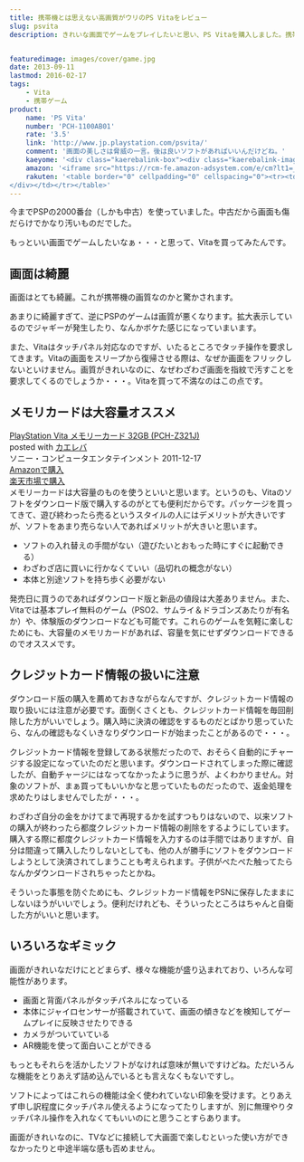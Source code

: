 ```yaml
---
title: 携帯機とは思えない高画質がウリのPS Vitaをレビュー
slug: psvita
description: きれいな画面でゲームをプレイしたいと思い、PS Vitaを購入しました。携帯機とは思えない画質の良さで、ただただ驚かされるばかりです。Vita単体でソフトをダウンロード購入することもできて利便性もいいです。


featuredimage: images/cover/game.jpg
date: 2013-09-11
lastmod: 2016-02-17
tags: 
    - Vita
    - 携帯ゲーム
product:
    name: 'PS Vita'
    number: 'PCH-1100AB01'
    rate: '3.5'
    link: 'http://www.jp.playstation.com/psvita/'
    comment: '画面の美しさは脅威の一言。後は良いソフトがあればいいんだけどね。'
    kaeyome: '<div class="kaerebalink-box"><div class="kaerebalink-image"><a href="http://www.amazon.co.jp/exec/obidos/ASIN/B005UKHQ2A/illusionspace-22/ref=nosim/" rel="nofollow" target="_blank"><img src="https://ecx.images-amazon.com/images/I/41faIWDVGrL._SL160_.jpg" style="border: none;" /></a></div><div class="kaerebalink-info"><div class="kaerebalink-name"><a href="http://www.amazon.co.jp/exec/obidos/ASIN/B005UKHQ2A/illusionspace-22/ref=nosim/" rel="nofollow" target="_blank">PlayStation Vita (プレイステーション ヴィータ) 3G/Wi-Fiモデル クリスタル・ブラック 限定版 (PCH-1100AB01)</a><div class="kaerebalink-powered-date">posted with <a href="http://kaereba.com" rel="nofollow" target="_blank">カエレバ</a></div></div><div class="kaerebalink-detail"> ソニー・コンピュータエンタテインメント 2013-02-28    </div><div class="kaerebalink-link1"><div class="shoplinkamazon"><a href="http://www.amazon.co.jp/gp/search?keywords=PCH-1100AB01&__mk_ja_JP=%83J%83%5E%83J%83i&tag=illusionspace-22" rel="nofollow" target="_blank" title="アマゾン" >Amazonで購入</a></div><div class="shoplinkrakuten"><a href="http://hb.afl.rakuten.co.jp/hgc/0e95387f.f2aef20d.0e953880.25e412bd/?pc=http%3A%2F%2Fsearch.rakuten.co.jp%2Fsearch%2Fmall%2FPCH-1100AB01%2F-%2Ff.1-p.1-s.1-sf.0-st.A-v.2%3Fx%3D0%26scid%3Daf_ich_link_urltxt%26m%3Dhttp%3A%2F%2Fm.rakuten.co.jp%2F" rel="nofollow" target="_blank" title="楽天市場" >楽天市場で購入</a></div></div></div><div class="booklink-footer" style="clear: left"></div></div>'
    amazon: '<iframe src="https://rcm-fe.amazon-adsystem.com/e/cm?lt1=_blank&bc1=000000&IS2=1&bg1=FFFFFF&fc1=000000&lc1=0000FF&t=illusionspace-22&o=9&p=8&l=as4&m=amazon&f=ifr&ref=ss_til&asins=B005UKHQ2A" style="width:120px;height:240px;" scrolling="no" marginwidth="0" marginheight="0" frameborder="0"></iframe>'
    rakuten: '<table border="0" cellpadding="0" cellspacing="0"><tr><td valign="top"><div style="border:1px solid;margin:0px;padding:6px 0px;width:120px;text-align:center;float:left"><a href="http://hb.afl.rakuten.co.jp/hgc/11b76af5.38b980f0.11b76af6.502e5017/?pc=http%3a%2f%2fitem.rakuten.co.jp%2fedigi%2fjan-4948872412940%2f%3fscid%3daf_link_tbl&m=http%3a%2f%2fm.rakuten.co.jp%2fedigi%2fi%2f10246631%2f" target="_blank"><img src="https://hbb.afl.rakuten.co.jp/hgb/?pc=http%3a%2f%2fthumbnail.image.rakuten.co.jp%2f%400_mall%2fedigi%2fcabinet%2fimg0030%2f4948872412940.jpg%3f_ex%3d80x80&m=http%3a%2f%2fthumbnail.image.rakuten.co.jp%2f%400_mall%2fedigi%2fcabinet%2fimg0030%2f4948872412940.jpg%3f_ex%3d64x64" alt="【Vita】 新価格プレイステーション ヴィータ本体（3G/Wi-Fiモ..." border="0" style="margin:0px;padding:0px"></a><p style="font-size:12px;line-height:1.4em;text-align:left;margin:0px;padding:2px 6px"><a href="http://hb.afl.rakuten.co.jp/hgc/11b76af5.38b980f0.11b76af6.502e5017/?pc=http%3a%2f%2fitem.rakuten.co.jp%2fedigi%2fjan-4948872412940%2f%3fscid%3daf_link_tbl&m=http%3a%2f%2fm.rakuten.co.jp%2fedigi%2fi%2f10246631%2f" target="_blank">【Vita】 新価格プレイステーション ヴィータ本体（3G/Wi-Fiモ...</a>
</div></td></tr></table>'
---
```


今までPSPの2000番台（しかも中古）を使っていました。中古だから画面も傷だらけでかなり汚いものだでした。

もっといい画面でゲームしたいなぁ・・・と思って、Vitaを買ってみたんです。


## 画面は綺麗


画面はとても綺麗。これが携帯機の画質なのかと驚かされます。

あまりに綺麗すぎて、逆にPSPのゲームは画質が悪くなります。拡大表示しているのでジャギーが発生したり、なんかボケた感じになっていまいます。

また、Vitaはタッチパネル対応なのですが、いたるところでタッチ操作を要求してきます。Vitaの画面をスリープから復帰させる際は、なぜか画面をフリックしないといけません。画質がきれいなのに、なぜわざわざ画面を指紋で汚すことを要求してくるのでしょうか・・・。Vitaを買って不満なのはこの点です。


## メモリカードは大容量オススメ


<div class="kaerebalink-box">
<div class="kaerebalink-image"><a href="http://www.amazon.co.jp/exec/obidos/ASIN/B005N4I59G/illusionspace-22/ref=nosim/" rel="nofollow" target="_blank"><img alt=""  src="https://ecx.images-amazon.com/images/I/51unW2fekeL._SL160_.jpg" style="border: none;" /></a></div>
<div class="kaerebalink-info">
<div class="kaerebalink-name"><a href="http://www.amazon.co.jp/exec/obidos/ASIN/B005N4I59G/illusionspace-22/ref=nosim/" rel="nofollow" target="_blank">PlayStation Vita メモリーカード 32GB (PCH-Z321J)</a>

<div class="kaerebalink-powered-date">posted with <a href="http://kaereba.com" rel="nofollow" target="_blank">カエレバ</a></div>
</div>
<div class="kaerebalink-detail"> ソニー・コンピュータエンタテインメント 2011-12-17    </div>
<div class="kaerebalink-link1">
<div class="shoplinkamazon"><a href="http://www.amazon.co.jp/gp/search?keywords=PCH-Z321J&#038;__mk_ja_JP=%83J%83%5E%83J%83i&#038;tag=illusionspace-22" rel="nofollow" target="_blank" title="アマゾン" >Amazonで購入</a></div>
<div class="shoplinkrakuten"><a href="http://hb.afl.rakuten.co.jp/hgc/0e95387f.f2aef20d.0e953880.25e412bd/?pc=http%3A%2F%2Fsearch.rakuten.co.jp%2Fsearch%2Fmall%2FPCH-Z321J%2F-%2Ff.1-p.1-s.1-sf.0-st.A-v.2%3Fx%3D0%26scid%3Daf_ich_link_urltxt%26m%3Dhttp%3A%2F%2Fm.rakuten.co.jp%2F" rel="nofollow" target="_blank" title="楽天市場" >楽天市場で購入</a></div>
</div>
</div>
<div class="booklink-footer" style="clear: left"></div>
</div>
メモリーカードは大容量のものを使うといいと思います。というのも、Vitaのソフトをダウンロード版で購入するのがとても便利だからです。パッケージを買ってきて、遊び終わったら売るというスタイルの人にはデメリットが大きいですが、ソフトをあまり売らない人であればメリットが大きいと思います。

<ul>
<li>ソフトの入れ替えの手間がない（遊びたいとおもった時にすぐに起動できる）</li>
<li>わざわざ店に買いに行かなくていい（品切れの概念がない）</li>
<li>本体と別途ソフトを持ち歩く必要がない</li>
</ul>

発売日に買うのであればダウンロード版と新品の値段は大差ありません。また、Vitaでは基本プレイ無料のゲーム（PSO2、サムライ＆ドラゴンズあたりが有名か）や、体験版のダウンロードなども可能です。これらのゲームを気軽に楽しむためにも、大容量のメモリカードがあれば、容量を気にせずダウンロードできるのでオススメです。


## クレジットカード情報の扱いに注意


ダウンロード版の購入を薦めておきながらなんですが、クレジットカード情報の取り扱いには注意が必要です。面倒くさくとも、クレジットカード情報を毎回削除した方がいいでしょう。購入時に決済の確認をするものだとばかり思っていたら、なんの確認もなくいきなりダウンロードが始まったことがあるので・・・。

クレジットカード情報を登録してある状態だったので、おそらく自動的にチャージする設定になっていたのだと思います。ダウンロードされてしまった際に確認したが、自動チャージにはなってなかったように思うが、よくわかりません。対象のソフトが、まぁ買ってもいいかなと思っていたものだったので、返金処理を求めたりはしませんでしたが・・・。

わざわざ自分の金をかけてまで再現するかを試すつもりはないので、以来ソフトの購入が終わったら都度クレジットカード情報の削除をするようにしています。購入する際に都度クレジットカード情報を入力するのは手間ではありますが、自分は間違って購入したりしないとしても、他の人が勝手にソフトをダウンロードしようとして決済されてしまうことも考えられます。子供がぺたぺた触ってたらなんかダウンロードされちゃったとかね。

そういった事態を防ぐためにも、クレジットカード情報をPSNに保存したままにしないほうがいいでしょう。便利だけれども、そういったところはちゃんと自衛した方がいいと思います。


## いろいろなギミック


画面がきれいなだけにとどまらず、様々な機能が盛り込まれており、いろんな可能性があります。

<ul>
<li>画面と背面パネルがタッチパネルになっている</li>
<li>本体にジャイロセンサーが搭載されていて、画面の傾きなどを検知してゲームプレイに反映させたりできる</li>
<li>カメラがついていている</li>
<li>AR機能を使って面白いことができる</li>
</ul>

もっともそれらを活かしたソフトがなければ意味が無いですけどね。ただいろんな機能をとりあえず詰め込んでいるとも言えなくもないですし。

ソフトによってはこれらの機能は全く使われていない印象を受けます。とりあえず申し訳程度にタッチパネル使えるようになってたりしますが、別に無理やりタッチパネル操作を入れなくてもいいのにと思うことすらあります。

画面がきれいなのに、TVなどに接続して大画面で楽しむといった使い方ができなかったりと中途半端な感も否めません。


  